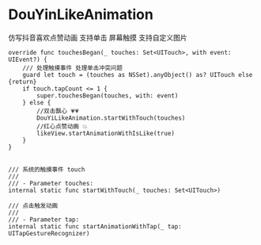 # DouYinLikeAnimation
仿写抖音喜欢点赞动画 支持单击 屏幕触摸 支持自定义图片

    override func touchesBegan(_ touches: Set<UITouch>, with event: UIEvent?) {
        /// 处理触摸事件 处理单击冲突问题
        guard let touch = (touches as NSSet).anyObject() as? UITouch else {return}
        if touch.tapCount <= 1 {
            super.touchesBegan(touches, with: event)
        } else {
            //双击飘心 💗💗
            DouYiLikeAnimation.startWithTouch(touches)
            //红心点赞动画 💥 
            likeView.startAnimationWithIsLike(true)
        }
    }
    
    
    /// 系统的触摸事件 touch
    ///
    /// - Parameter touches:
    internal static func startWithTouch(_ touches: Set<UITouch>)

    /// 点击触发动画
    ///
    /// - Parameter tap:
    internal static func startAnimationWithTap(_ tap: UITapGestureRecognizer)
